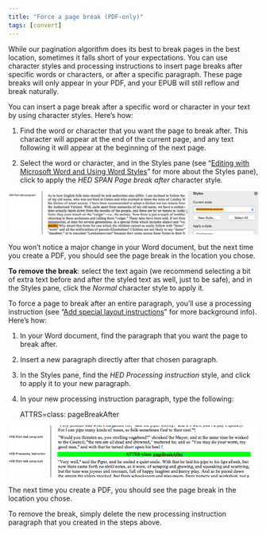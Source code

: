 ```yaml
---
title: "Force a page break (PDF-only)"
tags: [convert]
---
```

 
<html><body><section data-type="chapter" class="hsecchapter" data-hederis-type="hsecchapter" id="force-page-break" data-pi-attrs="id: force-page-break; data-tags: convert;" role="doc-chapter" data-tags="convert" data-author-name=" " data-book-title=" " title="Force a page break (PDF-only)"><p class="hblkp" data-hederis-type="hblkp" id="pZ6yTZBsH">While our pagination algorithm does its best to break pages in the best location, sometimes it falls short of your expectations. You can use character styles and processing instructions to insert page breaks after specific words or characters, or after a specific paragraph. These page breaks will only appear in your PDF, and your EPUB will still reflow and break naturally.</p><section class="hwprsubsection" data-hederis-type="hwprsubsection" id="pe2fOx4WR" data-type="subsection" title="Subsection 1"><p class="hblkp" data-hederis-type="hblkp" id="pa6oqgmAb">You can insert a page break after a specific word or character in your text by using character styles. Here&#8217;s how:</p><ol class="hwprnumlist" data-hederis-type="hwprnumlist" id="p6jX1LWfk"><li class="hblkoli" data-hederis-type="hblkoli" id="liEaKtEw8a"><p class="hblkoli" data-hederis-type="hblklip" id="p1a9JasrD">Find the word or character that you want the page to break after. This character will appear at the end of the current page, and any text following it will appear at the beginning of the next page.</p></li><li class="hblkoli" data-hederis-type="hblkoli" id="liBzuPsWHo"><p class="hblkoli" data-hederis-type="hblklip" id="pVGEPqtay">Select the word or character, and in the Styles pane (see &#8220;<a href="{% link _docs/fine-tune-styles.md %}" data-hederis-type="hspana" id="p0Y5TNmkc"><span class="Hyperlink" data-hederis-type="hspnspan" id="pyYfZKI82">Editing with Microsoft Word and Using Word Styles</span></a>&#8221; for more about the Styles pane), click to apply the <em data-hederis-type="hspanem" id="p8uzixSDt">HED SPAN <em class="hspanem" data-hederis-type="hspanem" id="pkKKf9YI3">Page break after </em></em>character style<em class="hspanem" data-hederis-type="hspanem" id="pKTrl7P54">.</em></p></li></ol><img data-hederis-type="hblkimg" class="hblkimg" id="p2cQCJRKv" src="/images/forcecharbr.png" data-img-src="/images/forcecharbr.png"/><p class="hblkp" data-hederis-type="hblkp" id="pZudOQSru">You won&#8217;t notice a major change in your Word document, but the next time you create a PDF, you should see the page break in the location you chose.</p><p class="hblkp" data-hederis-type="hblkp" id="puMf1MZ8S"><strong data-hederis-type="hspanstrong" id="pdU6ylQPx">To remove the break</strong>: select the text again (we recommend selecting a bit of extra text before and after the styled text as well, just to be safe), and in the Styles pane, click the <em class="hspanem" data-hederis-type="hspanem" id="pidHVfqjV">Normal</em> character style to apply it.</p></section><section class="hwprsubsection" data-hederis-type="hwprsubsection" id="pJHi1O4JB" data-type="subsection" title="Subsection 2"><p class="hblkp" data-hederis-type="hblkp" id="pJQjoBest">To force a page to break after an entire paragraph, you&#8217;ll use a processing instruction (see &#8220;<a href="{% link _docs/custom-design.md %}" data-hederis-type="hspana" id="pM8d1r2cN"><span class="Hyperlink" data-hederis-type="hspnspan" id="pjxCBLJ6H">Add special layout instructions</span></a>&#8221; for more background info). Here&#8217;s how:</p><ol class="hwprnumlist" data-hederis-type="hwprnumlist" id="pzuCA2zTe"><li class="hblkoli" data-hederis-type="hblkoli" id="lihBjMBLmT"><p class="hblkoli" data-hederis-type="hblklip" id="pvCfWqSJV">In your Word document, find the paragraph that you want the page to break after.</p></li><li class="hblkoli" data-hederis-type="hblkoli" id="liHcVSyxoQ"><p class="hblkoli" data-hederis-type="hblklip" id="pZQgxthIO">Insert a new paragraph directly after that chosen paragraph.</p></li><li class="hblkoli" data-hederis-type="hblkoli" id="libj5CUGu8"><p class="hblkoli" data-hederis-type="hblklip" id="pDlOTT9W7">In the Styles pane, find the <em class="hspanem" data-hederis-type="hspanem" id="poxSLvjKd">HED Processing instruction</em> style, and click to apply it to your new paragraph.</p></li><li class="hblkoli" data-hederis-type="hblkoli" id="liFmoGy0qV"><p class="hblkoli" data-hederis-type="hblklip" id="pX6ifQt9q">In your new processing instruction paragraph, type the following:</p><div class="hwprliteral" data-hederis-type="hwprliteral" id="pJM5dNjJF" data-type="programlisting" role="doc-example"><p class="hblkp" data-hederis-type="hblkp" id="pCIeftLGR">ATTRS=class: pageBreakAfter</p></div></li></ol><img data-hederis-type="hblkimg" class="hblkimg" id="psj4FxK7H" src="/images/forcebr.png" data-img-src="/images/forcebr.png"/><p class="hblkp" data-hederis-type="hblkp" id="pcyG0JsDc">The next time you create a PDF, you should see the page break in the location you chose.</p><p class="hblkp" data-hederis-type="hblkp" id="pjdrc0tsc">To remove the break, simply delete the new processing instruction paragraph that you created in the steps above.</p></section></section></body></html>
